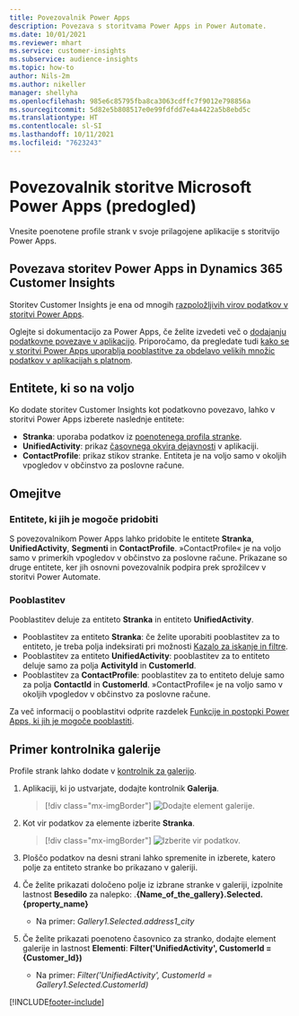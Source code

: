 ```yaml
---
title: Povezovalnik Power Apps
description: Povezava s storitvama Power Apps in Power Automate.
ms.date: 10/01/2021
ms.reviewer: mhart
ms.service: customer-insights
ms.subservice: audience-insights
ms.topic: how-to
author: Nils-2m
ms.author: nikeller
manager: shellyha
ms.openlocfilehash: 985e6c85795fba8ca3063cdffc7f9012e798856a
ms.sourcegitcommit: 5d82e5b808517e0e99fdfdd7e4a4422a5b8ebd5c
ms.translationtype: HT
ms.contentlocale: sl-SI
ms.lasthandoff: 10/11/2021
ms.locfileid: "7623243"
---
```

# <a name="microsoft-power-apps-connector-preview"></a>Povezovalnik storitve Microsoft Power Apps (predogled)

Vnesite poenotene profile strank v svoje prilagojene aplikacije s storitvijo Power Apps.

## <a name="connect-power-apps-and-dynamics-365-customer-insights"></a>Povezava storitev Power Apps in Dynamics 365 Customer Insights

Storitev Customer Insights je ena od mnogih [razpoložljivih virov podatkov v storitvi Power Apps](/powerapps/maker/canvas-apps/working-with-data-sources).

Oglejte si dokumentacijo za Power Apps, če želite izvedeti več o [dodajanju podatkovne povezave v aplikacijo](/powerapps/maker/canvas-apps/add-data-connection). Priporočamo, da pregledate tudi [kako se v storitvi Power Apps uporablja pooblastitve za obdelavo velikih množic podatkov v aplikacijah s platnom](/powerapps/maker/canvas-apps/delegation-overview).

## <a name="available-entities"></a>Entitete, ki so na voljo

Ko dodate storitev Customer Insights kot podatkovno povezavo, lahko v storitvi Power Apps izberete naslednje entitete:

- **Stranka**: uporaba podatkov iz [poenotenega profila stranke](customer-profiles.md).
- **UnifiedActivity**: prikaz [časovnega okvira dejavnosti](activities.md) v aplikaciji.
- **ContactProfile**: prikaz stikov stranke. Entiteta je na voljo samo v okoljih vpogledov v občinstvo za poslovne račune.

## <a name="limitations"></a>Omejitve

### <a name="retrievable-entities"></a>Entitete, ki jih je mogoče pridobiti

S povezovalnikom Power Apps lahko pridobite le entitete **Stranka**, **UnifiedActivity**, **Segmenti** in **ContactProfile**. »ContactProfile« je na voljo samo v primerkih vpogledov v občinstvo za poslovne račune. Prikazane so druge entitete, ker jih osnovni povezovalnik podpira prek sprožilcev v storitvi Power Automate.

### <a name="delegation"></a>Pooblastitev

Pooblastitev deluje za entiteto **Stranka** in entiteto **UnifiedActivity**. 

- Pooblastitev za entiteto **Stranka**: če želite uporabiti pooblastitev za to entiteto, je treba polja indeksirati pri možnosti [Kazalo za iskanje in filtre](search-filter-index.md).  
- Pooblastitev za entiteto **UnifiedActivity**: pooblastitev za to entiteto deluje samo za polja **ActivityId** in **CustomerId**.  
- Pooblastitev za **ContactProfile**: pooblastitev za to entiteto deluje samo za polja **ContactId** in **CustomerId**. »ContactProfile« je na voljo samo v okoljih vpogledov v občinstvo za poslovne račune.

Za več informacij o pooblastitvi odprite razdelek [Funkcije in postopki Power Apps, ki jih je mogoče pooblastiti](/powerapps/maker/canvas-apps/delegation-overview). 

## <a name="example-gallery-control"></a>Primer kontrolnika galerije

Profile strank lahko dodate v [kontrolnik za galerijo](/powerapps/maker/canvas-apps/add-gallery).

1. Aplikaciji, ki jo ustvarjate, dodajte kontrolnik **Galerija**.

    > [!div class="mx-imgBorder"]
    > ![Dodajte element galerije.](media/connector-powerapps9.png "Dodajte element galerije.")

2. Kot vir podatkov za elemente izberite **Stranka**.

    > [!div class="mx-imgBorder"]
    > ![Izberite vir podatkov.](media/choose-datasource-powerapps.png "Izberite vir podatkov.")

3. Ploščo podatkov na desni strani lahko spremenite in izberete, katero polje za entiteto stranke bo prikazano v galeriji.

4. Če želite prikazati določeno polje iz izbrane stranke v galeriji, izpolnite lastnost **Besedilo** za nalepko: .**{Name_of_the_gallery}.Selected.{property_name}**  
    - Na primer: _Gallery1.Selected.address1_city_

5. Če želite prikazati poenoteno časovnico za stranko, dodajte element galerije in lastnost **Elementi**: **Filter('UnifiedActivity', CustomerId = {Customer_Id})**  
    - Na primer: _Filter('UnifiedActivity', CustomerId = Gallery1.Selected.CustomerId)_


[!INCLUDE[footer-include](../includes/footer-banner.md)]
